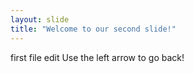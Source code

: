 ```yaml
---
layout: slide
title: "Welcome to our second slide!"
---
```

first file edit
Use the left arrow to go back!
